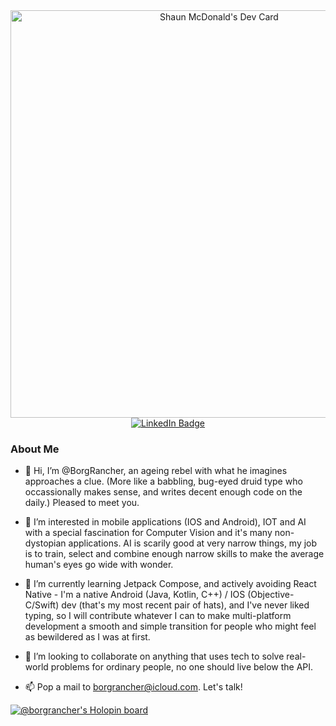 <div id="header" align="center">
<a href="https://app.daily.dev/borgrancher"><img src="https://api.daily.dev/devcards/v2/Mphzlws9zyah7AHw0MOrF.png?type=wide&r=5o6" width="652" alt="Shaun McDonald's Dev Card"/></a>
</div>

<div id="badges" align="center">
  <a href="https://www.linkedin.com/in/shaun-mcdonald-vrza/">
    <img src="https://img.shields.io/badge/LinkedIn-blue?style=for-the-badge&logo=linkedin&logoColor=white" alt="LinkedIn Badge"/>
  </a>
</div>

### About Me

- 👋 Hi, I’m @BorgRancher, an ageing rebel with what he imagines approaches a clue. (More like a babbling, bug-eyed druid type who occassionally makes sense, and writes decent enough code on the daily.) Pleased to meet you. 

- 👀 I’m interested in mobile applications (IOS and Android), IOT and AI with a special fascination for Computer Vision and it's many non-dystopian applications. AI is scarily good at very narrow things, my job is to train, select and combine enough narrow skills to make the average human's eyes go wide with wonder.

- 🌱 I’m currently learning Jetpack Compose, and actively avoiding React Native - I'm a native Android (Java, Kotlin, C++) / IOS (Objective-C/Swift) dev (that's my most recent pair of hats), and I've never liked typing, so I will contribute whatever I can to make multi-platform development a smooth and simple transition for people who might feel as bewildered as I was at first.

- 💞️ I’m looking to collaborate on anything that uses tech to solve real-world problems for ordinary people, no one should live below the API.
  
- 📫 Pop a mail to borgrancher@icloud.com. Let's talk!

[![@borgrancher's Holopin board](https://holopin.io/api/user/board?user=borgrancher)](https://holopin.io/@borgrancher)
